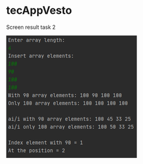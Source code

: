 <h1>tecAppVesto</h1>

<p>
</p> 
<p>Screen result task 2</p>
<img src=https://raw.githubusercontent.com/CuteFix/tecAppVesto/master/task/output.png></img>
